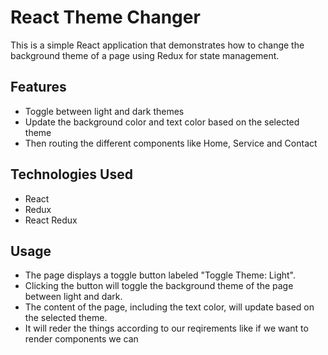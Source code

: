 # React Theme Changer

This is a simple React application that demonstrates how to change the background theme of a page using Redux for state management.

## Features

- Toggle between light and dark themes
- Update the background color and text color based on the selected theme
- Then routing the different components like Home, Service and Contact

## Technologies Used

- React
- Redux
- React Redux

## Usage
- The page displays a toggle button labeled "Toggle Theme: Light".
- Clicking the button will toggle the background theme of the page between light and dark.
- The content of the page, including the text color, will update based on the selected theme.
- It will reder the things according to our reqirements like if we want to render components we can
